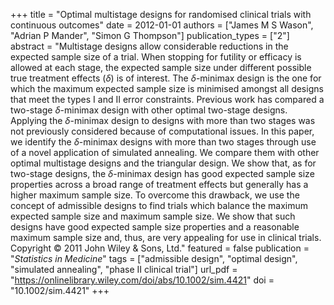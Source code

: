 +++
title = "Optimal multistage designs for randomised clinical trials with continuous outcomes"
date = 2012-01-01
authors = ["James M S Wason", "Adrian P Mander", "Simon G Thompson"]
publication_types = ["2"]
abstract = "Multistage designs allow considerable reductions in the expected sample size of a trial. When stopping for futility or efficacy is allowed at each stage, the expected sample size under different possible true treatment effects ($δ$) is of interest. The $δ$-minimax design is the one for which the maximum expected sample size is minimised amongst all designs that meet the types I and II error constraints. Previous work has compared a two-stage $δ$-minimax design with other optimal two-stage designs. Applying the $δ$-minimax design to designs with more than two stages was not previously considered because of computational issues. In this paper, we identify the $δ$-minimax designs with more than two stages through use of a novel application of simulated annealing. We compare them with other optimal multistage designs and the triangular design. We show that, as for two-stage designs, the $δ$-minimax design has good expected sample size properties across a broad range of treatment effects but generally has a higher maximum sample size. To overcome this drawback, we use the concept of admissible designs to find trials which balance the maximum expected sample size and maximum sample size. We show that such designs have good expected sample size properties and a reasonable maximum sample size and, thus, are very appealing for use in clinical trials. Copyright © 2011 John Wiley & Sons, Ltd."
featured = false
publication = "*Statistics in Medicine*"
tags = ["admissible design", "optimal design", "simulated annealing", "phase II clinical trial"]
url_pdf = "https://onlinelibrary.wiley.com/doi/abs/10.1002/sim.4421"
doi = "10.1002/sim.4421"
+++

